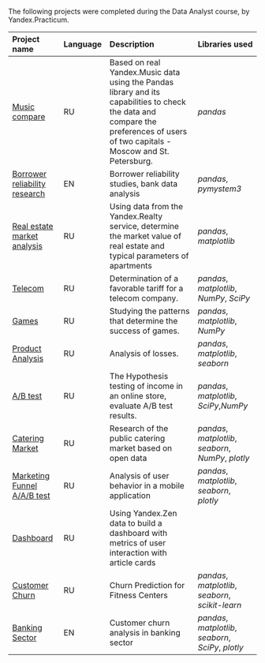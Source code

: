 The following projects were completed during the Data Analyst course, by Yandex.Practicum.

| Project name | Language | Description | Libraries used | 
| :---------------------- | :---------------------- | :---------------------- | :---------------------- |
| [Music compare](1-music-compare) | RU | Based on real Yandex.Music data using the Pandas library and its capabilities to check the data and compare the preferences of users of two capitals - Moscow and St. Petersburg. | *pandas* |
| [Borrower reliability research](2-borrower-reliability-research ) | EN | Borrower reliability studies, bank data analysis| *pandas*, *pymystem3* |
| [Real estate market analysis](3-real-estate-market-analysis) | RU | Using data from the Yandex.Realty service, determine the market value of real estate and typical parameters of apartments | *pandas*, *matplotlib* |
| [Telecom](4-telecom) | RU | Determination of a favorable tariff for a telecom company. | *pandas*, *matplotlib*, *NumPy*, *SciPy* |
| [Games](5-games) | RU | Studying the patterns that determine the success of games. | *pandas*, *matplotlib*, *NumPy* |
| [Product Analysis](6-product-analysis) | RU | Analysis of losses. | *pandas*, *matplotlib*, *seaborn*|
| [A/B test](7-AB-test) | RU |The Hypothesis testing of income in an online store, evaluate A/B test results. | *pandas*, *matplotlib*, *SciPy*,*NumPy* |
| [Catering Market](8-catering-market) | RU | Research of the public catering market based on open data | *pandas*, *matplotlib*, *seaborn*, *NumPy*, *plotly* |
| [Marketing Funnel A/A/B test](9-marketing-funnel) | RU |Analysis of user behavior in a mobile application | *pandas*, *matplotlib*, *seaborn*, *plotly* |
| [Dashboard](10-dashboard) | RU |Using Yandex.Zen data to build a dashboard with metrics of user interaction with article cards |
| [Сustomer Сhurn](11-customer-churn) | RU |Churn Prediction for Fitness Centers | *pandas*, *matplotlib*, *seaborn*, *scikit-learn* |
| [Banking Sector](12-banking-sector) | EN |Customer churn analysis in banking sector| *pandas*, *matplotlib*, *seaborn*, *SciPy*, *plotly* |